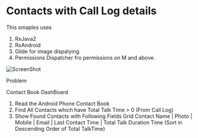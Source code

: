 # Contacts with Call Log details
This smaples uses

1. RxJava2
2. RxAndroid
3. Glide for image dispalying.
4. Permissions Dispatcher fro permissions on M and above.



![ScreenShot](https://github.com/raghunandankavi2010/SamplesAndroid/blob/master/ContactsDashBoard_Raghunandan/device-2017-05-11-001533.png)

Problem

Contact Book DashBoard	

1. Read the Android Phone Contact Book
2. Find All Contacts which have Total Talk Time > 0 (From Call Log) 
3. Show Found Contacts with Following Fields Grid 
Contact Name | Photo | Mobile | Email | Last Contact Time | Total Talk Duration Time (Sort in Descending Order of Total TalkTime)

